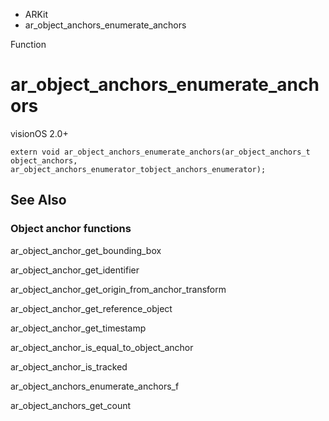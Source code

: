 

- ARKit
-  ar_object_anchors_enumerate_anchors 

Function

# ar_object_anchors_enumerate_anchors

visionOS 2.0+

``` source
extern void ar_object_anchors_enumerate_anchors(ar_object_anchors_t object_anchors, ar_object_anchors_enumerator_tobject_anchors_enumerator);
```

## See Also

### Object anchor functions

ar_object_anchor_get_bounding_box

ar_object_anchor_get_identifier

ar_object_anchor_get_origin_from_anchor_transform

ar_object_anchor_get_reference_object

ar_object_anchor_get_timestamp

ar_object_anchor_is_equal_to_object_anchor

ar_object_anchor_is_tracked

ar_object_anchors_enumerate_anchors_f

ar_object_anchors_get_count


